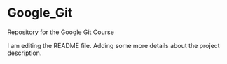 # Google_Git
Repository for the Google Git Course

I am editing the README file. Adding some more details about the project description.
